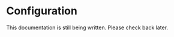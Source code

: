 # Configuration

This documentation is still being written. Please check back later.

<!-- When running vite from the command line, Vite will automatically try to resolve a config file named vite.config.js inside project root (other JS and TS extensions are also supported).

The most basic config file looks like this:

## Velite Config File

Velite uses `velite.config.js` as the config file. You can create it in the root directory of your project.

```js
// velite.config.js
module.exports = {
  // ...
}
```

::: tip
Config file supports TypeScript & ESM, so you can use the full power of TypeScript to write your config file.
:::

## Config Schema

The config file is a commonjs module that exports a function that returns a config object.

```js
// velite.config.js
module.exports = () => ({
  // ...
})
```

The config object is a plain object that contains the following properties:

- `contentDir`: The directory where the content files are located. Default to `content`.
- `outDir`: The directory where the built content files are located. Default to `.velite`.
- `schemas`: The schemas of the content files. Default to `{}`.

```js
// velite.config.js
module.exports = () => ({
  contentDir: 'content',
  outDir: '.velite',
  schemas: {
    posts: {
      // ...
    },
    others: {
      // ...
    }
  }
})
``` -->
